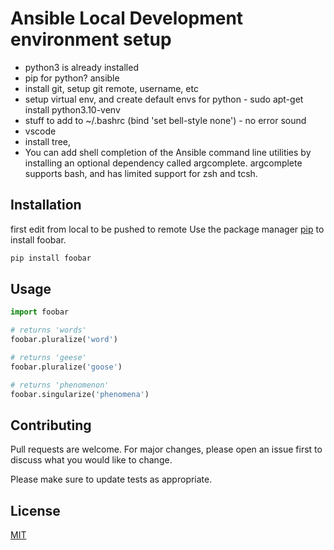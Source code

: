 # Ansible Local Development environment setup

- python3 is already installed
- pip for python? ansible
- install git, setup git remote, username, etc
- setup virtual env, and create default envs for python - sudo apt-get install python3.10-venv
- stuff to add to ~/.bashrc (bind 'set bell-style none') - no error sound
- vscode
- install tree,
- You can add shell completion of the Ansible command line utilities by installing an optional dependency called argcomplete. argcomplete supports bash, and has limited support for zsh and tcsh.

## Installation
first edit from local to be pushed to remote
Use the package manager [pip](https://pip.pypa.io/en/stable/) to install foobar.

```bash
pip install foobar
```

## Usage

```python
import foobar

# returns 'words'
foobar.pluralize('word')

# returns 'geese'
foobar.pluralize('goose')

# returns 'phenomenon'
foobar.singularize('phenomena')
```

## Contributing
Pull requests are welcome. For major changes, please open an issue first to discuss what you would like to change.

Please make sure to update tests as appropriate.

## License
[MIT](https://choosealicense.com/licenses/mit/)
